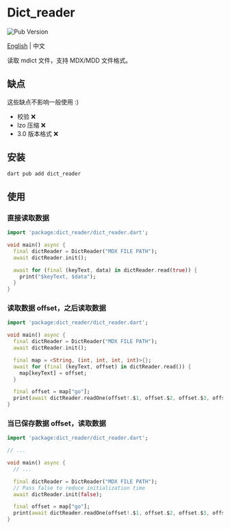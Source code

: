 # Dict_reader

![Pub Version](https://img.shields.io/pub/v/dict_reader)

[English](./README.md) | 中文

读取 mdict 文件，支持 MDX/MDD 文件格式。

## 缺点

这些缺点不影响一般使用 :)

* 校验 ❌
* lzo 压缩 ❌
* 3.0 版本格式 ❌

## 安装

```sh
dart pub add dict_reader
```

## 使用

### 直接读取数据

```dart
import 'package:dict_reader/dict_reader.dart';

void main() async {
  final dictReader = DictReader("MDX FILE PATH");
  await dictReader.init();

  await for (final (keyText, data) in dictReader.read(true)) {
    print("$keyText, $data");
  }
}
```

### 读取数据 offset，之后读取数据

```dart
import 'package:dict_reader/dict_reader.dart';

void main() async {
  final dictReader = DictReader("MDX FILE PATH");
  await dictReader.init();

  final map = <String, (int, int, int, int)>{};
  await for (final (keyText, offset) in dictReader.read()) {
    map[keyText] = offset;
  }

  final offset = map["go"];
  print(await dictReader.readOne(offset!.$1, offset.$2, offset.$3, offset.$4));
}
```

### 当已保存数据 offset，读取数据

```dart
import 'package:dict_reader/dict_reader.dart';

// ...

void main() async {
  // ...

  final dictReader = DictReader("MDX FILE PATH");
  // Pass false to reduce initialization time
  await dictReader.init(false);

  final offset = map["go"];
  print(await dictReader.readOne(offset!.$1, offset.$2, offset.$3, offset.$4));
}
```
